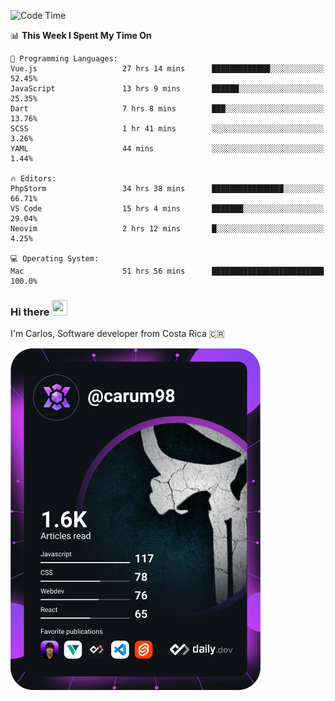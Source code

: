 
<!--START_SECTION:waka-->
![Code Time](http://img.shields.io/badge/Code%20Time-9%2C177%20hrs%2039%20mins-blue)

📊 **This Week I Spent My Time On** 

```text
💬 Programming Languages: 
Vue.js                   27 hrs 14 mins      █████████████░░░░░░░░░░░░   52.45% 
JavaScript               13 hrs 9 mins       ██████░░░░░░░░░░░░░░░░░░░   25.35% 
Dart                     7 hrs 8 mins        ███░░░░░░░░░░░░░░░░░░░░░░   13.76% 
SCSS                     1 hr 41 mins        ░░░░░░░░░░░░░░░░░░░░░░░░░   3.26% 
YAML                     44 mins             ░░░░░░░░░░░░░░░░░░░░░░░░░   1.44%

🔥 Editors: 
PhpStorm                 34 hrs 38 mins      ████████████████░░░░░░░░░   66.71% 
VS Code                  15 hrs 4 mins       ███████░░░░░░░░░░░░░░░░░░   29.04% 
Neovim                   2 hrs 12 mins       █░░░░░░░░░░░░░░░░░░░░░░░░   4.25%

💻 Operating System: 
Mac                      51 hrs 56 mins      █████████████████████████   100.0%

```


<!--END_SECTION:waka-->

### Hi there <img src="https://media.giphy.com/media/hvRJCLFzcasrR4ia7z/giphy.gif" width="25px" height="25px">

I'm Carlos, Software developer from Costa Rica 🇨🇷

<a href="https://app.daily.dev/carum98"><img src="https://github.com/carum98/carum98/blob/main/devcard.svg" width="400" alt="Carlos Umaña Acevedo's Dev Card"/></a>

